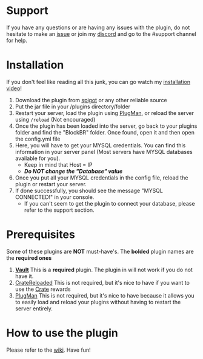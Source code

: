 # Support

If you have any questions or are having any issues with the plugin, do not hesitate to make an [issue](https://github.com/c10coding/BlockBR-2.0/issues)
or join my [discord](https://discord.gg/2ZMkpkf) and go to the #support channel for help.

# Installation 
If you don't feel like reading all this junk, you can go watch my [installation video](https://youtu.be/pRP0pYSUf_4)!
1. Download the plugin from [spigot](#) or any other reliable source
2. Put the jar file in your /plugins directory/folder
3. Restart your server, load the plugin using [PlugMan](https://dev.bukkit.org/projects/plugman), or reload the server using `/reload` (Not encouraged)
4. Once the plugin has been loaded into the server, go back to your plugins folder and find the "BlockBR" folder. Once found, open it and then open the config.yml file
5. Here, you will have to get your MYSQL credentials. You can find this information in your server panel (Most servers have MYSQL databases available for you).
   * Keep in mind that Host = IP
   * **_Do NOT change the "Database" value_**
6. Once you put all your MYSQL credentials in the config file, reload the plugin or restart your server.
7. If done successfully, you should see the message "MYSQL CONNECTED!" in your console.
   * If you can't seem to get the plugin to connect your database, please refer to the support section.

# Prerequisites 
Some of these plugins are **NOT** must-have's. The **bolded** plugin names are the **required ones**

1. [**Vault**](https://dev.bukkit.org/projects/vault) This is a **required** plugin. The plugin in will not work if you do not have it.
2. [CrateReloaded](https://www.spigotmc.org/resources/free-crate-reloaded-mystery-crate-1-8-1-14-x.861/) This is not required, but it's nice to have if you want to use the [Crate](https://github.com/c10coding/BlockBR-2.0/wiki/Crates) rewards
3. [PlugMan](https://dev.bukkit.org/projects/plugman) This is not required, but it's nice to have because it allows you to easily load and reload your plugins without having to restart the server entirely.

# How to use the plugin

Please refer to the [wiki](https://github.com/c10coding/BlockBR-2.0/wiki/How-to-use-BlockBR). Have fun!
   

